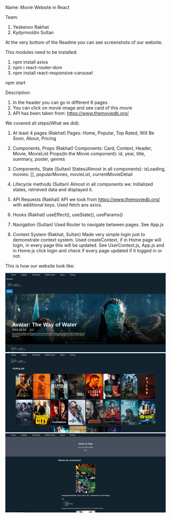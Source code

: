 Name: Movie Website in React

Team:
1) Yeskenov Rakhat
2) Kydyrmoldin Sultan

At the very bottom of the Readme you can see screenshots of our website.

This modules need to be installed:

1) npm install axios
2) npm i react-router-dom
3) npm install react-responsive-carousel

npm start


Description:
1) In the header you can go in different 6 pages
2) You can click on movie image and see card of this movie
3) API has been taken from: https://www.themoviedb.org/

We covered all steps(What we did): 

1. At least 4 pages (Rakhat)
Pages: Home, Popular, Top Rated, Will Be Soon, About, Pricing

2. Components, Props (Rakhat)
Components: Card, Context, Header, Movie, MovieList
Props(In the Movie component): id, year, title, summary, poster, genres

3. Components, State (Sultan)
States(Almost in all components): isLoading, movies: [], popularMovies, movieList, currentMovieDetail

4. Lifecycle methods (Sultan)
Almost in all components we: Initialized states, retrieved data and displayed it.

5. API Requests (Rakhat)
API we took from https://www.themoviedb.org/ with additional keys. 
Used fetch ans axios.

6. Hooks (Rakhat)
useEffect(), useState(), useParams()

7. Navigation (Sultan)
Used Router to navigate between pages. See App.js

8. Context System (Rakhat, Sultan)
Made very simple login just to demonstrate context system. 
Used createContext, if in Home page will login, in every page this will be updated.
See UserContext.js, App.js and in Home.js click login and check 
if every page updated if it logged in or not.

This is how our website look like:

![This is how our website look like:](https://github.com/rakhatyeskenov/movie_app/blob/master/img/react1.png)
![](https://github.com/rakhatyeskenov/movie_app/blob/master/img/react2.png)
![](https://github.com/rakhatyeskenov/movie_app/blob/master/img/react3.png)

